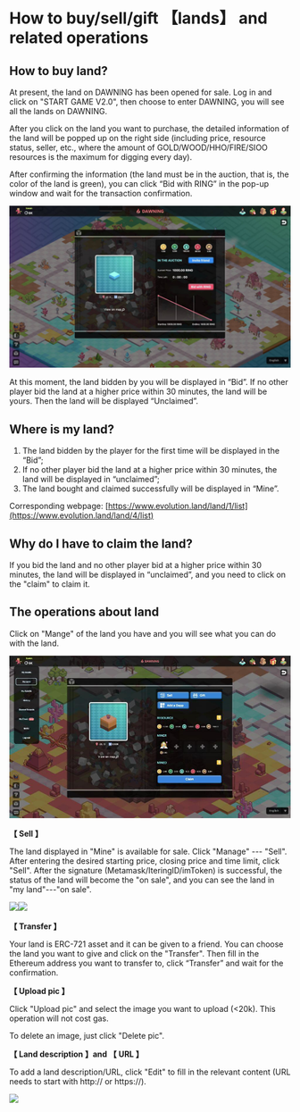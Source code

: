 # How to buy/sell/gift 【lands】 and related operations

## How to buy land?

At present, the land on DAWNING has been opened for sale. Log in and click on "START GAME V2.0", then choose to enter DAWNING, you will see all the lands on DAWNING.

After you click on the land you want to purchase, the detailed information of the land will be popped up on the right side \(including price, resource status, seller, etc., where the amount of GOLD/WOOD/HHO/FIRE/SIOO resources is the maximum for digging every day\).

After confirming the information \(the land must be in the auction, that is, the color of the land is green\), you can click “Bid with RING” in the pop-up window and wait for the transaction confirmation.

![](../../.gitbook/assets/tutorials-dawning-heco-how-to-buy-sell-lands-and-related-operations-en-1.jpg)

At this moment, the land bidden by you will be displayed in “Bid”. If no other player bid the land at a higher price within 30 minutes, the land will be yours. Then the land will be displayed “Unclaimed”.

## Where is my land?

1. The land bidden by the player for the first time will be displayed in the “Bid”;
2. If no other player bid the land at a higher price within 30 minutes, the land will be displayed in “unclaimed”;
3. The land bought and claimed successfully will be displayed in “Mine”.

Corresponding webpage: [https://www.evolution.land/land/1/list](https://www.evolution.land/land/4/list)

## Why do I have to claim the land?

If you bid the land and no other player bid at a higher price within 30 minutes, the land will be displayed in “unclaimed”, and you need to click on the "claim" to claim it.

## The operations about land

Click on "Mange" of the land you have and you will see what you can do with the land.

![](../../.gitbook/assets/tutorials-dawning-heco-how-to-buy-sell-lands-and-related-operations-en-2.jpg)

**【 Sell 】**

The land displayed in "Mine" is available for sale. Click "Manage" --- "Sell". After entering the desired starting price, closing price and time limit, click "Sell". After the signature \(Metamask/IteringID/imToken\) is successful, the status of the land will become the "on sale", and you can see the land in "my land"---"on sale".

![](https://lh6.googleusercontent.com/EwvLk0DbQVPgpgRyWOtPHR5x9ysN42xLkSmWE5TqiyYjsOCjD9loD0kfUIa-MJpfBrpKHJ6QK7eZKmnc8ip8wPamKHE4FoV6AGShYKQp48kBiy0DRtRzofjq-WTaBnW2gpifdktw)![](https://lh5.googleusercontent.com/4WzWcVkPxnEqKiFl52xTw14F2EFJOR0u5we4AUBUVoeD-k4lNsjemLfw0PcgRziLYI40OPIJkxO7tiUuY9ujODZNGqL9AwXEN05kKqOmWOuXIMoQESlOZr7OOgwUeCMpLxfV4Nty)

**【 Transfer 】**

Your land is ERC-721 asset and it can be given to a friend. You can choose the land you want to give and click on the "Transfer". Then fill in the Ethereum address you want to transfer to, click “Transfer” and wait for the confirmation.

**【 Upload pic 】**

Click "Upload pic" and select the image you want to upload \(&lt;20k\). This operation will not cost gas.

To delete an image, just click "Delete pic".

**【 Land description 】and 【 URL 】**

To add a land description/URL, click "Edit" to fill in the relevant content \(URL needs to start with http:// or https://\).

![](../../.gitbook/assets/image%20%2828%29.png)

